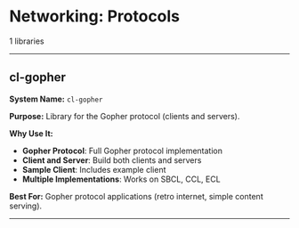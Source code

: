 # Networking: Protocols

1 libraries

---

## cl-gopher

**System Name:** `cl-gopher`

**Purpose:** Library for the Gopher protocol (clients and servers).

**Why Use It:**
- **Gopher Protocol**: Full Gopher protocol implementation
- **Client and Server**: Build both clients and servers
- **Sample Client**: Includes example client
- **Multiple Implementations**: Works on SBCL, CCL, ECL

**Best For:** Gopher protocol applications (retro internet, simple content serving).

---


